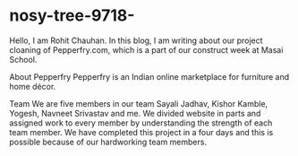 # nosy-tree-9718-

Hello, I am Rohit Chauhan. In this blog, I am writing about our project cloaning of Pepperfry.com, which is a part of our construct week at Masai School.

About Pepperfry
Pepperfry is an Indian online marketplace for furniture and home décor.

Team
We are five members in our team Sayali Jadhav, Kishor Kamble, Yogesh, Navneet Srivastav and me. We divided website in parts and assigned work to every member by understanding the strength of each team member. We have completed this project in a four days and this is possible because of our hardworking team members.
